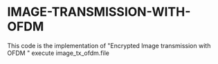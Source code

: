# IMAGE-TRANSMISSION-WITH-OFDM
This code is the implementation of "Encrypted Image transmission with OFDM " 
execute image_tx_ofdm.file
